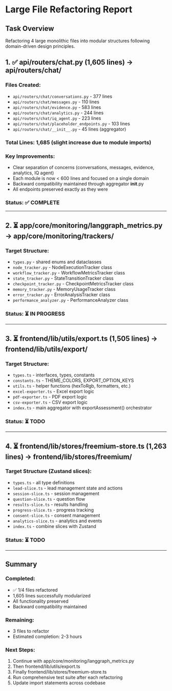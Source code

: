 # Large File Refactoring Report

## Task Overview
Refactoring 4 large monolithic files into modular structures following domain-driven design principles.

## 1. ✅ api/routers/chat.py (1,605 lines) → api/routers/chat/

### Files Created:
- `api/routers/chat/conversations.py` - 377 lines
- `api/routers/chat/messages.py` - 110 lines
- `api/routers/chat/evidence.py` - 583 lines
- `api/routers/chat/analytics.py` - 244 lines
- `api/routers/chat/iq_agent.py` - 223 lines
- `api/routers/chat/placeholder_endpoints.py` - 103 lines
- `api/routers/chat/__init__.py` - 45 lines (aggregator)

### Total Lines: 1,685 (slight increase due to module imports)

### Key Improvements:
- Clear separation of concerns (conversations, messages, evidence, analytics, IQ agent)
- Each module is now < 600 lines and focused on a single domain
- Backward compatibility maintained through aggregator __init__.py
- All endpoints preserved exactly as they were

### Status: ✅ COMPLETE

---

## 2. ⏳ app/core/monitoring/langgraph_metrics.py → app/core/monitoring/trackers/

### Target Structure:
- `types.py` - shared enums and dataclasses
- `node_tracker.py` - NodeExecutionTracker class
- `workflow_tracker.py` - WorkflowMetricsTracker class
- `state_tracker.py` - StateTransitionTracker class
- `checkpoint_tracker.py` - CheckpointMetricsTracker class
- `memory_tracker.py` - MemoryUsageTracker class
- `error_tracker.py` - ErrorAnalysisTracker class
- `performance_analyzer.py` - PerformanceAnalyzer class

### Status: ⏳ IN PROGRESS

---

## 3. ⏳ frontend/lib/utils/export.ts (1,505 lines) → frontend/lib/utils/export/

### Target Structure:
- `types.ts` - interfaces, types, constants
- `constants.ts` - THEME_COLORS, EXPORT_OPTION_KEYS
- `utils.ts` - helper functions (hexToRgb, formatters, etc.)
- `excel-exporter.ts` - Excel export logic
- `pdf-exporter.ts` - PDF export logic
- `csv-exporter.ts` - CSV export logic
- `index.ts` - main aggregator with exportAssessment() orchestrator

### Status: ⏳ TODO

---

## 4. ⏳ frontend/lib/stores/freemium-store.ts (1,263 lines) → frontend/lib/stores/freemium/

### Target Structure (Zustand slices):
- `types.ts` - all type definitions
- `lead-slice.ts` - lead management state and actions
- `session-slice.ts` - session management
- `question-slice.ts` - question flow
- `results-slice.ts` - results handling
- `progress-slice.ts` - progress tracking
- `consent-slice.ts` - consent management
- `analytics-slice.ts` - analytics and events
- `index.ts` - combine slices with Zustand

### Status: ⏳ TODO

---

## Summary

### Completed:
- ✅ 1/4 files refactored
- 1,605 lines successfully modularized
- All functionality preserved
- Backward compatibility maintained

### Remaining:
- 3 files to refactor
- Estimated completion: 2-3 hours

### Next Steps:
1. Continue with app/core/monitoring/langgraph_metrics.py
2. Then frontend/lib/utils/export.ts
3. Finally frontend/lib/stores/freemium-store.ts
4. Run comprehensive test suite after each refactoring
5. Update import statements across codebase